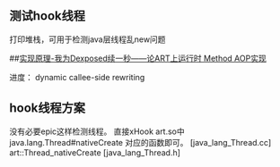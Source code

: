 
## 测试hook线程
打印堆栈，可用于检测java层线程乱new问题

##[实现原理-我为Dexposed续一秒——论ART上运行时 Method AOP实现](https://weishu.me/2017/11/23/dexposed-on-art/)

进度：
dynamic callee-side rewriting

## hook线程方案
没有必要epic这样检测线程。
直接xHook art.so中 java.lang.Thread#nativeCreate 对应的函数即可。
[java_lang_Thread.cc]  
art::Thread_nativeCreate
[java_lang_Thread.h]